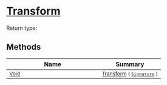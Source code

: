 # [Transform](./SimpleRenderingTransformation-100663459.md)


Return type:
## Methods

| Name | Summary | 
| --- | --- | 
| <sub>[Void](https://docs.microsoft.com/en-us/dotnet/api/System.Void)</sub><img width=200/>| <sub>[Transform](./SimpleRenderingTransformation-100663459.md) ( [`Signature`](./../Signature.md) )</sub>| <br>


